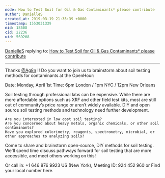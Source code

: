 ```yaml
---
node: How to Test Soil for Oil & Gas Contaminants* please contribute 
author: DanielleS
created_at: 2019-03-19 21:35:39 +0000
timestamp: 1553031339
nid: 18508
cid: 22236
uid: 569208
---
```




[DanielleS](../profile/DanielleS) replying to: [How to Test Soil for Oil & Gas Contaminants* please contribute ](../notes/DanielleS/03-11-2019/how-to-test-soil-for-oil-gas-contaminants-please-contribute)

----
 Thanks [@Ag8n](/profile/Ag8n) !! Do you want to join us to brainstorm about soil testing methods for contaminants at the OpenHour:

Date: Monday, April 1st
Time: 6pm London / 1pm NYC / 12pm New Orleans

Soil testing through professional labs can be expensive. While there are more affordable options such as XRF and other field test kits, most are still out of community’s price range or aren’t widely available. DIY and open source soil testing methods and technology need further development.

    Are you interested in low cost soil testing?
    Are you concerned about heavy metals, organic chemicals, or other soil contaminants?
    Have you explored colorimetry, reagents, spectrometry, microbial, or other approaches to analyzing soils?

Come to share and brainstorm open-source, DIY methods for soil testing. We'll spend time discuss pathways forward for soil testing that are more accessible, and meet others working on this!

Or call in: +1 646 876 9923 US (New York), Meeting ID: 924 452 960 or Find your local number here.